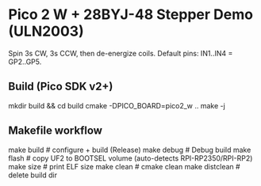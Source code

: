 
# Pico 2 W + 28BYJ-48 Stepper Demo (ULN2003)
Spin 3s CW, 3s CCW, then de-energize coils. Default pins: IN1..IN4 = GP2..GP5.

## Build (Pico SDK v2+)
mkdir build && cd build
cmake -DPICO_BOARD=pico2_w ..
make -j

## Makefile workflow
make build       # configure + build (Release)
make debug       # Debug build
make flash       # copy UF2 to BOOTSEL volume (auto-detects RPI-RP2350/RPI-RP2)
make size        # print ELF size
make clean       # cmake clean
make distclean   # delete build dir
